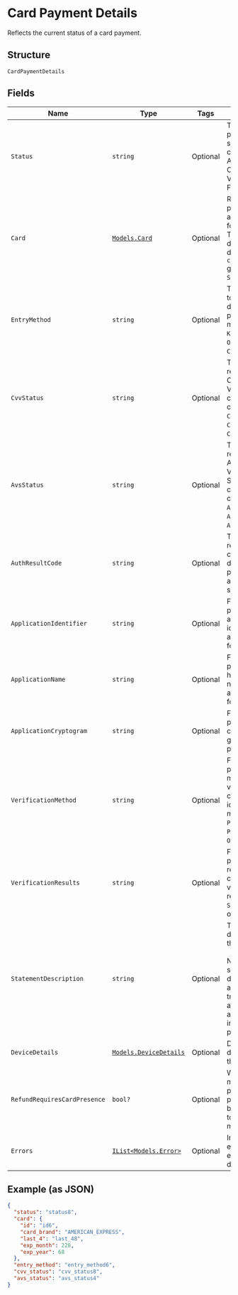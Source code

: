 
# Card Payment Details

Reflects the current status of a card payment.

## Structure

`CardPaymentDetails`

## Fields

| Name | Type | Tags | Description |
|  --- | --- | --- | --- |
| `Status` | `string` | Optional | The card payment's current state. The state can be AUTHORIZED, CAPTURED, VOIDED, or<br>FAILED. |
| `Card` | [`Models.Card`](/doc/models/card.md) | Optional | Represents the payment details of a card to be used for payments. These<br>details are determined by the `card_nonce` generated by `SqPaymentForm`. |
| `EntryMethod` | `string` | Optional | The method used to enter the card's details for the payment. The method can be<br>`KEYED`, `SWIPED`, `EMV`, `ON_FILE`, or `CONTACTLESS`. |
| `CvvStatus` | `string` | Optional | The status code returned from the Card Verification Value (CVV) check. The code can be<br>`CVV_ACCEPTED`, `CVV_REJECTED`, or `CVV_NOT_CHECKED`. |
| `AvsStatus` | `string` | Optional | The status code returned from the Address Verification System (AVS) check. The code can be<br>`AVS_ACCEPTED`, `AVS_REJECTED`, or `AVS_NOT_CHECKED`. |
| `AuthResultCode` | `string` | Optional | The status code returned by the card issuer that describes the payment's<br>authorization status. |
| `ApplicationIdentifier` | `string` | Optional | For EMV payments, the application ID identifies the EMV application used for the payment. |
| `ApplicationName` | `string` | Optional | For EMV payments, the human-readable name of the EMV application used for the payment. |
| `ApplicationCryptogram` | `string` | Optional | For EMV payments, the cryptogram generated for the payment. |
| `VerificationMethod` | `string` | Optional | For EMV payments, the method used to verify the cardholder's identity. The method can be<br>`PIN`, `SIGNATURE`, `PIN_AND_SIGNATURE`, `ON_DEVICE`, or `NONE`. |
| `VerificationResults` | `string` | Optional | For EMV payments, the results of the cardholder verification. The result can be<br>`SUCCESS`, `FAILURE`, or `UNKNOWN`. |
| `StatementDescription` | `string` | Optional | The statement description sent to the card networks.<br><br>Note: The actual statement description varies and is likely to be truncated and appended with<br>additional information on a per issuer basis. |
| `DeviceDetails` | [`Models.DeviceDetails`](/doc/models/device-details.md) | Optional | Details about the device that took the payment. |
| `RefundRequiresCardPresence` | `bool?` | Optional | Whether the card must be physically present for the payment to<br>be refunded.  If set to `true`, the card must be present. |
| `Errors` | [`IList<Models.Error>`](/doc/models/error.md) | Optional | Information about errors encountered during the request. |

## Example (as JSON)

```json
{
  "status": "status8",
  "card": {
    "id": "id6",
    "card_brand": "AMERICAN_EXPRESS",
    "last_4": "last_48",
    "exp_month": 228,
    "exp_year": 68
  },
  "entry_method": "entry_method6",
  "cvv_status": "cvv_status8",
  "avs_status": "avs_status4"
}
```

